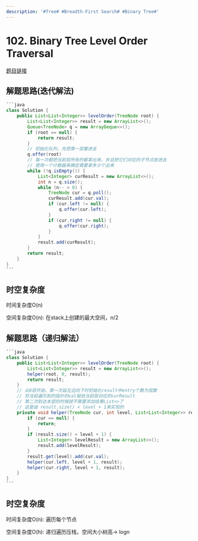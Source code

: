 ```yaml
---
description: '#Tree# #Breadth-First Search# #Binary Tree#'
---
```


# 102. Binary Tree Level Order Traversal

[题目链接](https://leetcode.com/problems/binary-tree-level-order-traversal/)

## 解题思路(迭代解法)

````java
```java
class Solution {
    public List<List<Integer>> levelOrder(TreeNode root) {
        List<List<Integer>> result = new ArrayList<>();
        Queue<TreeNode> q = new ArrayDeque<>();
        if (root == null) {
            return result;
        }
        // 初始化队列，先把第一层塞进去
        q.offer(root)
        // 每一次都把当前层所有的都拿出来，并且把它们对应的子节点放进去
        // 使用一个计数器来确定需要拿多少个出来
        while (!q.isEmpty()) {
            List<Integer> curResult = new ArrayList<>();
            int n = q.size();
            while (n-- > 0) {
                TreeNode cur = q.poll();
                curResult.add(cur.val);
                if (cur.left != null) {
                    q.offer(cur.left);
                }
                if (cur.right != null) {
                    q.offer(cur.right);
                }
            }
            result.add(curResult);
        }
        return result;
    }
}
```
````

## 时空复杂度

时间复杂度O(n)

空间复杂度O(n): 在stack上创建的最大空间，n/2

## 解题思路（递归解法）

````java
```java
class Solution {
    public List<List<Integer>> levelOrder(TreeNode root) {
        List<List<Integer>> result = new ArrayList<>();
        helper(root, 0, result);
        return result;
    }
    // 从0层开始，第一次延左边向下时初始化result中entry个数为层数
    // 将当前遍历到的指针的val赋给当前层对应的curResult
    // 第二次到达本层的时候就不需要添加结果List<>了
    // 这是由 result.size() < level + 1来实现的
    private void helper(TreeNode cur, int level, List<List<Integer>> result) {
        if (cur == null) {
            return;
        }
        if (result.size() < level + 1) {
            List<Integer> levelResult = new ArrayList<>();
            result.add(levelResult);
        }
        result.get(level).add(cur.val);
        helper(cur.left, level + 1, result);
        helper(cur.right, level + 1, result);
    }
}
```
````

## 时空复杂度

时间复杂度O(n): 遍历每个节点

空间复杂度O(h): 递归遍历压栈，空间大小树高-> logn
